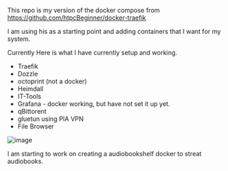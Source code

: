 This repo is my version of the docker compose from 
https://github.com/htpcBeginner/docker-traefik

I am using his as a starting point and adding containers that I want for my system.

Currently Here is what I have currently setup and working.
 - Traefik
 - Dozzle
 - octoprint (not a docker)
 - Heimdall
 - IT-Tools
 - Grafana - docker working, but have not set it up yet.
 - qBittorent 
 - gluetun using PIA VPN
 - File Browser

![image](https://github.com/moltra/docker/assets/1578492/d3c0921f-3544-4161-9d9b-2b634cf5a5bd)

I am starting to work on creating a audiobookshelf docker to streat audiobooks.


